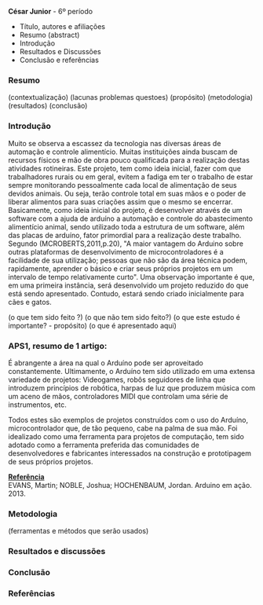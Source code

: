 **César Junior**  - 6º período

- Título, autores e afiliações
- Resumo (abstract)
- Introdução
- Resultados e Discussões
- Conclusão e referências

### Resumo

(contextualização)
(lacunas problemas questoes)
(propósito)
(metodologia)
(resultados)
(conclusão)

### Introdução

Muito se observa a escassez da tecnologia nas diversas áreas de automação e controle alimentício. Muitas instituições ainda buscam de recursos físicos e mão de obra pouco qualificada para a realização destas atividades rotineiras.
Este projeto, tem como ideia inicial, fazer com que trabalhadores rurais ou em geral, evitem a fadiga em ter o trabalho de estar sempre monitorando pessoalmente cada local de alimentação de seus devidos animais. Ou seja, terão controle total em suas mãos e o poder de liberar alimentos para suas criações assim que o mesmo se encerrar. Basicamente, como ideia inicial do projeto, é desenvolver através de um software com a ajuda de arduíno a automação e controle do abastecimento alimentício
animal, sendo utilizado toda a estrutura de um software, além das placas de arduíno, fator primordial para a realização deste trabalho.
Segundo (MCROBERTS,2011,p.20), "A maior vantagem do Arduino sobre outras plataformas de desenvolvimento de
microcontroladores é a facilidade de sua utilização; pessoas que não são da área
técnica podem, rapidamente, aprender o básico e criar seus próprios projetos em
um intervalo de tempo relativamente curto".
Uma observação importante é que, em uma primeira instância, será desenvolvido um projeto reduzido do que está sendo apresentado. Contudo, estará sendo criado inicialmente para cães e gatos.

(o que tem sido feito ?)
(o que não tem sido feito?)
(o que este estudo é importante? - propósito)
(o que é apresentado aqui)

### APS1, resumo de 1 artigo:

É abrangente a área na qual o Arduíno pode ser aproveitado constantemente. Ultimamente, o Arduíno tem sido utilizado em uma extensa variedade de projetos: Videogames, robôs seguidores de linha que introduzem princípios de robótica, harpas de luz que produzem música com um aceno de mãos, controladores MIDI que controlam uma série de instrumentos, etc.

Todos estes são exemplos de projetos construídos com o uso do Arduíno, microcontrolador que, de tão pequeno, cabe na palma de sua mão. Foi idealizado como uma ferramenta para projetos de computação, tem sido adotado como a ferramenta preferida das comunidades de desenvolvedores e fabricantes interessados na construção e prototipagem de seus próprios projetos. 

[**Referência**](https://books.google.com.br/books?hl=pt-BR&lr=&id=tig0CgAAQBAJ&oi=fnd&pg=PA8&dq=sensores+arduino&ots=mRivfj5t2P&sig=EmPkJ0QxLW_g6qIvoM20i_-naQg#v=onepage&q&f=false)</br>
EVANS, Martin; NOBLE, Joshua; HOCHENBAUM, Jordan. Arduino em ação. 2013.

### Metodologia

(ferramentas e métodos que serão usados)

### Resultados e discussões

### Conclusão

### Referências

